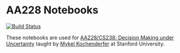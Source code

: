# AA228 Notebooks

[![Build Status](https://travis-ci.org/sisl/aa228-notebook.svg)](https://travis-ci.org/sisl/aa228-notebook)

These notebooks are used for [AA228/CS238: Decision Making under Uncertainty](https://aa228.stanford.edu) taught by [Mykel Kochenderfer](https://mykel.kochenderfer.com) at Stanford University.
